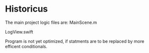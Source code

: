 # Historicus

The main project logic files are:
MainScene.m

LogView.swift 


Program is not yet optimized, if statments are to be replaced by more efficent conditionals. 
